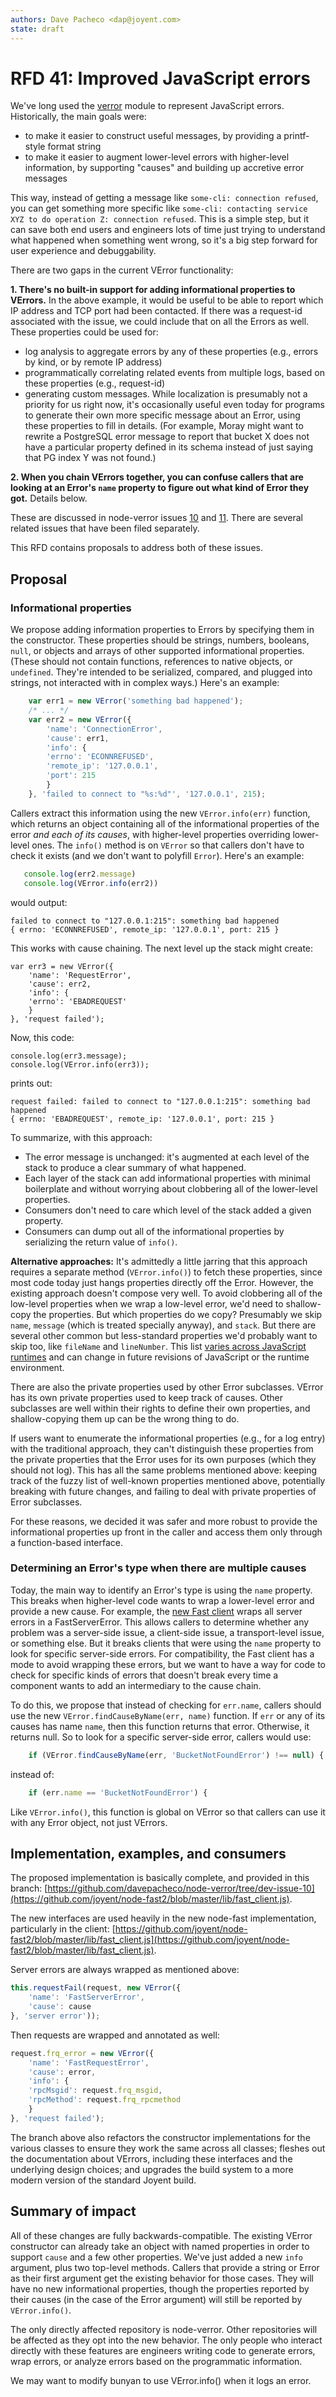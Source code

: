```yaml
---
authors: Dave Pacheco <dap@joyent.com>
state: draft
---
```


<!--
    This Source Code Form is subject to the terms of the Mozilla Public
    License, v. 2.0. If a copy of the MPL was not distributed with this
    file, You can obtain one at http://mozilla.org/MPL/2.0/.
-->

<!--
    Copyright 2016 Joyent, Inc.
-->

# RFD 41: Improved JavaScript errors

We've long used the [verror](https://github.com/davepacheco/node-verror) module
to represent JavaScript errors.  Historically, the main goals were:

* to make it easier to construct useful messages, by providing a printf-style
  format string
* to make it easier to augment lower-level errors with higher-level information,
  by supporting "causes" and building up accretive error messages

This way, instead of getting a message like `some-cli: connection refused`, you
can get something more specific like `some-cli: contacting service XYZ to do
operation Z: connection refused`.  This is a simple step, but it can save both
end users and engineers lots of time just trying to understand what happened
when something went wrong, so it's a big step forward for user experience and
debuggability.

There are two gaps in the current VError functionality:

**1. There's no built-in support for adding informational properties to
VErrors.** In the above example, it would be useful to be able to report which
IP address and TCP port had been contacted.  If there was a request-id
associated with the issue, we could include that on all the Errors as well.
These properties could be used for:

* log analysis to aggregate errors by any of these properties (e.g., errors by
  kind, or by remote IP address)
* programmatically correlating related events from multiple logs, based on these
  properties (e.g., request-id)
* generating custom messages.  While localization is presumably not a priority
  for us right now, it's occasionally useful even today for programs to generate
  their own more specific message about an Error, using these properties to fill
  in details.  (For example, Moray might want to rewrite a PostgreSQL error
  message to report that bucket X does not have a particular property defined in
  its schema instead of just saying that PG index Y was not found.)

**2. When you chain VErrors together, you can confuse callers that are looking
at an Error's `name` property to figure out what kind of Error they got.**
Details below.

These are discussed in node-verror issues
[10](https://github.com/davepacheco/node-verror/issues/10) and
[11](https://github.com/davepacheco/node-verror/issues/11).  There are several
related issues that have been filed separately.

This RFD contains proposals to address both of these issues.

## Proposal

### Informational properties

We propose adding information properties to Errors by specifying them in the
constructor.  These properties should be strings, numbers, booleans, `null`, or
objects and arrays of other supported informational properties.  (These should
not contain functions, references to native objects, or `undefined`.  They're
intended to be serialized, compared, and plugged into strings, not interacted
with in complex ways.) Here's an example:

```javascript
    var err1 = new VError('something bad happened');
    /* ... */
    var err2 = new VError({
        'name': 'ConnectionError',
        'cause': err1,
        'info': {
    	'errno': 'ECONNREFUSED',
    	'remote_ip': '127.0.0.1',
    	'port': 215
        }
    }, 'failed to connect to "%s:%d"', '127.0.0.1', 215);
```

Callers extract this information using the new `VError.info(err)` function,
which returns an object containing all of the informational properties of the
error _and each of its causes_, with higher-level properties overriding
lower-level ones.  The `info()` method is on `VError` so that callers don't
have to check it exists (and we don't want to polyfill `Error`).  Here's an
example:

```javascript
   console.log(err2.message)
   console.log(VError.info(err2))
```

would output:

    failed to connect to "127.0.0.1:215": something bad happened
    { errno: 'ECONNREFUSED', remote_ip: '127.0.0.1', port: 215 }

This works with cause chaining.  The next level up the stack might create:

    var err3 = new VError({
        'name': 'RequestError',
        'cause': err2,
        'info': {
    	'errno': 'EBADREQUEST'
        }
    }, 'request failed');

Now, this code:

    console.log(err3.message);
    console.log(VError.info(err3));

prints out:

    request failed: failed to connect to "127.0.0.1:215": something bad happened
    { errno: 'EBADREQUEST', remote_ip: '127.0.0.1', port: 215 }

To summarize, with this approach:

* The error message is unchanged: it's augmented at each level of the stack to
  produce a clear summary of what happened.
* Each layer of the stack can add informational properties with minimal
  boilerplate and without worrying about clobbering all of the lower-level
  properties.
* Consumers don't need to care which level of the stack added a given property.
* Consumers can dump out all of the informational properties by serializing
  the return value of `info()`.

**Alternative approaches:** It's admittedly a little jarring that this approach
requires a separate method (`VError.info()`) to fetch these properties, since
most code today just hangs properties directly off the Error.  However, the
existing approach doesn't compose very well.  To avoid clobbering all of the
low-level properties when we wrap a low-level error, we'd need to shallow-copy
the properties.  But which properties do we copy?  Presumably we skip `name`,
`message` (which is treated specially anyway), and `stack`.  But there are
several other common but less-standard properties we'd probably want to skip
too, like `fileName` and `lineNumber`.  This list [varies across JavaScript
runtimes](https://developer.mozilla.org/en-US/docs/Web/JavaScript/Reference/Global_Objects/Error)
and can change in future revisions of JavaScript or the runtime environment.

There are also the private properties used by other Error subclasses.  VError
has its own private properties used to keep track of causes.  Other subclasses
are well within their rights to define their own properties, and shallow-copying
them up can be the wrong thing to do.

If users want to enumerate the informational properties (e.g., for a log entry)
with the traditional approach, they can't distinguish these properties from the
private properties that the Error uses for its own purposes (which they should
not log).  This has all the same problems mentioned above: keeping track of the
fuzzy list of well-known properties mentioned above, potentially breaking with
future changes, and failing to deal with private properties of Error
subclasses.

For these reasons, we decided it was safer and more robust to provide the
informational properties up front in the caller and access them only through a
function-based interface.


### Determining an Error's type when there are multiple causes

Today, the main way to identify an Error's type is using the `name` property.
This breaks when higher-level code wants to wrap a lower-level error and provide
a new cause.  For example, the [new Fast client](../0033/README.md) wraps all
server errors in a FastServerError.  This allows callers to determine whether
any problem was a server-side issue, a client-side issue, a transport-level
issue, or something else.  But it breaks clients that were using the `name`
property to look for specific server-side errors.  For compatibility, the Fast
client has a mode to avoid wrapping these errors, but we want to have a way for
code to check for specific kinds of errors that doesn't break every time a
component wants to add an intermediary to the cause chain.

To do this, we propose that instead of checking for `err.name`, callers should
use the new `VError.findCauseByName(err, name)` function.  If `err` or any of
its causes has name `name`, then this function returns that error.  Otherwise,
it returns null.  So to look for a specific server-side error, callers would
use:

```javascript
    if (VError.findCauseByName(err, 'BucketNotFoundError') !== null) {
```

instead of:

```javascript
    if (err.name == 'BucketNotFoundError') {
```

Like `VError.info()`, this function is global on VError so that callers can use
it with any Error object, not just VErrors.


## Implementation, examples, and consumers

The proposed implementation is basically complete, and provided in this branch:
[https://github.com/davepacheco/node-verror/tree/dev-issue-10](https://github.com/joyent/node-fast2/blob/master/lib/fast_client.js).

The new interfaces are used heavily in the new node-fast implementation,
particularly in the client:
[https://github.com/joyent/node-fast2/blob/master/lib/fast_client.js](https://github.com/joyent/node-fast2/blob/master/lib/fast_client.js).

Server errors are always wrapped as mentioned above:

```javascript
this.requestFail(request, new VError({
    'name': 'FastServerError',
    'cause': cause
}, 'server error'));
```

Then requests are wrapped and annotated as well:

```javascript
request.frq_error = new VError({
    'name': 'FastRequestError',
    'cause': error,
    'info': {
	'rpcMsgid': request.frq_msgid,
	'rpcMethod': request.frq_rpcmethod
    }
}, 'request failed');
```

The branch above also refactors the constructor implementations for the various
classes to ensure they work the same across all classes; fleshes out the
documentation about VErrors, including these interfaces and the underlying
design choices; and upgrades the build system to a more modern version of the
standard Joyent build.


## Summary of impact

All of these changes are fully backwards-compatible.  The existing VError
constructor can already take an object with named properties in order to
support `cause` and a few other properties.  We've just added a new `info`
argument, plus two top-level methods.  Callers that provide a string or Error
as their first argument get the existing behavior for those cases.  They will
have no new informational properties, though the properties reported by their
causes (in the case of the Error argument) will still be reported by
`VError.info()`.

The only directly affected repository is node-verror.  Other repositories will
be affected as they opt into the new behavior.  The only people who interact
directly with these features are engineers writing code to generate errors,
wrap errors, or analyze errors based on the programmatic information.

We may want to modify bunyan to use VError.info() when it logs an error.
